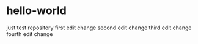 # hello-world
just test repository
first edit change
second edit change
third edit change
fourth edit change
